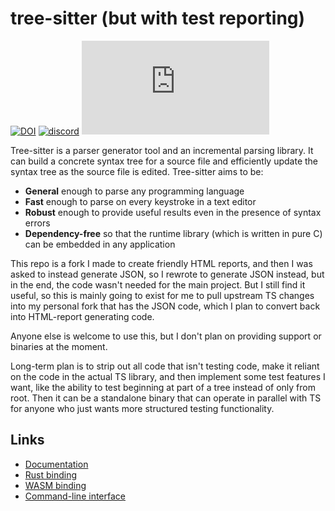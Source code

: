 # tree-sitter (but with test reporting)

[![DOI](https://zenodo.org/badge/14164618.svg)](https://zenodo.org/badge/latestdoi/14164618)
[![discord][discord]](https://discord.gg/w7nTvsVJhm)
[![matrix][matrix]](https://matrix.to/#/#tree-sitter-chat:matrix.org)

Tree-sitter is a parser generator tool and an incremental parsing library. It can build a concrete syntax tree for a source file and efficiently update the syntax tree as the source file is edited. Tree-sitter aims to be:

- **General** enough to parse any programming language
- **Fast** enough to parse on every keystroke in a text editor
- **Robust** enough to provide useful results even in the presence of syntax errors
- **Dependency-free** so that the runtime library (which is written in pure C) can be embedded in any application

This repo is a fork I made to create friendly HTML reports, and then I was asked to instead generate JSON, so I rewrote to generate JSON instead, but in the end, the code wasn't needed for the main project. But I still find it useful, so this is mainly going to exist for me to pull upstream TS changes into my personal fork that has the JSON code, which I plan to convert back into HTML-report generating code.

Anyone else is welcome to use this, but I don't plan on providing support or binaries at the moment.

Long-term plan is to strip out all code that isn't testing code, make it reliant on the code in the actual TS library, and then implement some test features I want, like the ability to test beginning at part of a tree instead of only from root. Then it can be a standalone binary that can operate in parallel with TS for anyone who just wants more structured testing functionality.

## Links
- [Documentation](https://tree-sitter.github.io)
- [Rust binding](lib/binding_rust/README.md)
- [WASM binding](lib/binding_web/README.md)
- [Command-line interface](cli/README.md)

[discord]: https://img.shields.io/discord/1063097320771698699?logo=discord&label=discord
[matrix]: https://img.shields.io/matrix/tree-sitter-chat%3Amatrix.org?logo=matrix&label=matrix
